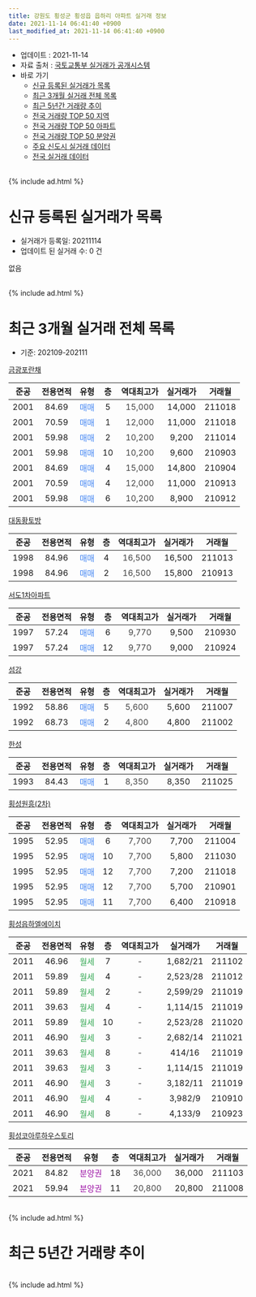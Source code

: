 ```yaml
---
title: 강원도 횡성군 횡성읍 읍하리 아파트 실거래 정보
date: 2021-11-14 06:41:40 +0900
last_modified_at: 2021-11-14 06:41:40 +0900
---
```


* 업데이트 : 2021-11-14
* 자료 출처 : [국토교통부 실거래가 공개시스템](http://rt.molit.go.kr)
* 바로 가기
    * [신규 등록된 실거래가 목록](#신규-등록된-실거래가-목록)
    * [최근 3개월 실거래 전체 목록](#최근-3개월-실거래-전체-목록)
    * [최근 5년간 거래량 추이](#최근-5년간-거래량-추이)
    * [전국 거래량 TOP 50 지역](https://inasie.github.io/apt-trade-info/최근-3개월-전국에서-가장-거래가-많이-발생한-지역)
    * [전국 거래량 TOP 50 아파트](https://inasie.github.io/apt-trade-info/최근-3개월-전국에서-가장-거래가-많이-발생한-아파트)
    * [전국 거래량 TOP 50 분양권](https://inasie.github.io/apt-trade-info/최근-3개월-전국에서-가장-거래가-많이-발생한-분양권)
    * [주요 신도시 실거래 데이터](https://inasie.github.io/apt-trade-info/주요-신도시)
    * [전국 실거래 데이터](https://inasie.github.io/apt-trade-info/전국)
<br>
{% include ad.html %}
<br>

# 신규 등록된 실거래가 목록
* 실거래가 등록일: 20211114
* 업데이트 된 실거래 수: 0 건

없음

<br>
{% include ad.html %}
<br>

# 최근 3개월 실거래 전체 목록
* 기준: 202109-202111


[금광포란채](https://search.naver.com/search.naver?query=%EA%B0%95%EC%9B%90%EB%8F%84+%ED%9A%A1%EC%84%B1%EA%B5%B0+%ED%9A%A1%EC%84%B1%EC%9D%8D+%EC%9D%8D%ED%95%98%EB%A6%AC+%EA%B8%88%EA%B4%91%ED%8F%AC%EB%9E%80%EC%B1%84)

|준공|전용면적|유형|층|역대최고가|실거래가|거래월|
|:---:|:---:|:---:|:---:|:---:|:---:|:---:|
|2001|84.69|<span style="color:#4285f3">매매</span>|5|<span style="color:#444444">15,000</span>|14,000|211018|
|2001|70.59|<span style="color:#4285f3">매매</span>|1|<span style="color:#444444">12,000</span>|11,000|211018|
|2001|59.98|<span style="color:#4285f3">매매</span>|2|<span style="color:#444444">10,200</span>|9,200|211014|
|2001|59.98|<span style="color:#4285f3">매매</span>|10|<span style="color:#444444">10,200</span>|9,600|210903|
|2001|84.69|<span style="color:#4285f3">매매</span>|4|<span style="color:#444444">15,000</span>|14,800|210904|
|2001|70.59|<span style="color:#4285f3">매매</span>|4|<span style="color:#444444">12,000</span>|11,000|210913|
|2001|59.98|<span style="color:#4285f3">매매</span>|6|<span style="color:#444444">10,200</span>|8,900|210912|

[대동황토방](https://search.naver.com/search.naver?query=%EA%B0%95%EC%9B%90%EB%8F%84+%ED%9A%A1%EC%84%B1%EA%B5%B0+%ED%9A%A1%EC%84%B1%EC%9D%8D+%EC%9D%8D%ED%95%98%EB%A6%AC+%EB%8C%80%EB%8F%99%ED%99%A9%ED%86%A0%EB%B0%A9)

|준공|전용면적|유형|층|역대최고가|실거래가|거래월|
|:---:|:---:|:---:|:---:|:---:|:---:|:---:|
|1998|84.96|<span style="color:#4285f3">매매</span>|4|<span style="color:#444444">16,500</span>|16,500|211013|
|1998|84.96|<span style="color:#4285f3">매매</span>|2|<span style="color:#444444">16,500</span>|15,800|210913|

[서도1차아파트](https://search.naver.com/search.naver?query=%EA%B0%95%EC%9B%90%EB%8F%84+%ED%9A%A1%EC%84%B1%EA%B5%B0+%ED%9A%A1%EC%84%B1%EC%9D%8D+%EC%9D%8D%ED%95%98%EB%A6%AC+%EC%84%9C%EB%8F%841%EC%B0%A8%EC%95%84%ED%8C%8C%ED%8A%B8)

|준공|전용면적|유형|층|역대최고가|실거래가|거래월|
|:---:|:---:|:---:|:---:|:---:|:---:|:---:|
|1997|57.24|<span style="color:#4285f3">매매</span>|6|<span style="color:#444444">9,770</span>|9,500|210930|
|1997|57.24|<span style="color:#4285f3">매매</span>|12|<span style="color:#444444">9,770</span>|9,000|210924|

[섬강](https://search.naver.com/search.naver?query=%EA%B0%95%EC%9B%90%EB%8F%84+%ED%9A%A1%EC%84%B1%EA%B5%B0+%ED%9A%A1%EC%84%B1%EC%9D%8D+%EC%9D%8D%ED%95%98%EB%A6%AC+%EC%84%AC%EA%B0%95)

|준공|전용면적|유형|층|역대최고가|실거래가|거래월|
|:---:|:---:|:---:|:---:|:---:|:---:|:---:|
|1992|58.86|<span style="color:#4285f3">매매</span>|5|<span style="color:#444444">5,600</span>|5,600|211007|
|1992|68.73|<span style="color:#4285f3">매매</span>|2|<span style="color:#444444">4,800</span>|4,800|211002|

[한성](https://search.naver.com/search.naver?query=%EA%B0%95%EC%9B%90%EB%8F%84+%ED%9A%A1%EC%84%B1%EA%B5%B0+%ED%9A%A1%EC%84%B1%EC%9D%8D+%EC%9D%8D%ED%95%98%EB%A6%AC+%ED%95%9C%EC%84%B1)

|준공|전용면적|유형|층|역대최고가|실거래가|거래월|
|:---:|:---:|:---:|:---:|:---:|:---:|:---:|
|1993|84.43|<span style="color:#4285f3">매매</span>|1|<span style="color:#444444">8,350</span>|8,350|211025|

[횡성원흥(2차)](https://search.naver.com/search.naver?query=%EA%B0%95%EC%9B%90%EB%8F%84+%ED%9A%A1%EC%84%B1%EA%B5%B0+%ED%9A%A1%EC%84%B1%EC%9D%8D+%EC%9D%8D%ED%95%98%EB%A6%AC+%ED%9A%A1%EC%84%B1%EC%9B%90%ED%9D%A5%282%EC%B0%A8%29)

|준공|전용면적|유형|층|역대최고가|실거래가|거래월|
|:---:|:---:|:---:|:---:|:---:|:---:|:---:|
|1995|52.95|<span style="color:#4285f3">매매</span>|6|<span style="color:#444444">7,700</span>|7,700|211004|
|1995|52.95|<span style="color:#4285f3">매매</span>|10|<span style="color:#444444">7,700</span>|5,800|211030|
|1995|52.95|<span style="color:#4285f3">매매</span>|12|<span style="color:#444444">7,700</span>|7,200|211018|
|1995|52.95|<span style="color:#4285f3">매매</span>|12|<span style="color:#444444">7,700</span>|5,700|210901|
|1995|52.95|<span style="color:#4285f3">매매</span>|11|<span style="color:#444444">7,700</span>|6,400|210918|

[횡성읍하엘에이치](https://search.naver.com/search.naver?query=%EA%B0%95%EC%9B%90%EB%8F%84+%ED%9A%A1%EC%84%B1%EA%B5%B0+%ED%9A%A1%EC%84%B1%EC%9D%8D+%EC%9D%8D%ED%95%98%EB%A6%AC+%ED%9A%A1%EC%84%B1%EC%9D%8D%ED%95%98%EC%97%98%EC%97%90%EC%9D%B4%EC%B9%98)

|준공|전용면적|유형|층|역대최고가|실거래가|거래월|
|:---:|:---:|:---:|:---:|:---:|:---:|:---:|
|2011|46.96|<span style="color:#34a853">월세</span>|7|<span style="color:#444444">-</span>|1,682/21|211102|
|2011|59.89|<span style="color:#34a853">월세</span>|4|<span style="color:#444444">-</span>|2,523/28|211012|
|2011|59.89|<span style="color:#34a853">월세</span>|2|<span style="color:#444444">-</span>|2,599/29|211019|
|2011|39.63|<span style="color:#34a853">월세</span>|4|<span style="color:#444444">-</span>|1,114/15|211019|
|2011|59.89|<span style="color:#34a853">월세</span>|10|<span style="color:#444444">-</span>|2,523/28|211020|
|2011|46.90|<span style="color:#34a853">월세</span>|3|<span style="color:#444444">-</span>|2,682/14|211021|
|2011|39.63|<span style="color:#34a853">월세</span>|8|<span style="color:#444444">-</span>|414/16|211019|
|2011|39.63|<span style="color:#34a853">월세</span>|3|<span style="color:#444444">-</span>|1,114/15|211019|
|2011|46.90|<span style="color:#34a853">월세</span>|3|<span style="color:#444444">-</span>|3,182/11|211019|
|2011|46.90|<span style="color:#34a853">월세</span>|4|<span style="color:#444444">-</span>|3,982/9|210910|
|2011|46.90|<span style="color:#34a853">월세</span>|8|<span style="color:#444444">-</span>|4,133/9|210923|

[횡성코아루하우스토리](https://search.naver.com/search.naver?query=%EA%B0%95%EC%9B%90%EB%8F%84+%ED%9A%A1%EC%84%B1%EA%B5%B0+%ED%9A%A1%EC%84%B1%EC%9D%8D+%EC%9D%8D%ED%95%98%EB%A6%AC+%ED%9A%A1%EC%84%B1%EC%BD%94%EC%95%84%EB%A3%A8%ED%95%98%EC%9A%B0%EC%8A%A4%ED%86%A0%EB%A6%AC)

|준공|전용면적|유형|층|역대최고가|실거래가|거래월|
|:---:|:---:|:---:|:---:|:---:|:---:|:---:|
|2021|84.82|<span style="color:#9C11A5">분양권</span>|18|<span style="color:#444444">36,000</span>|36,000|211103|
|2021|59.94|<span style="color:#9C11A5">분양권</span>|11|<span style="color:#444444">20,800</span>|20,800|211008|


<br>
{% include ad.html %}
<br>

# 최근 5년간 거래량 추이


<div style="width:100%;">
    <canvas id="deal_progress" height="200"></canvas>
</div>

<script>
new Chart(document.getElementById("deal_progress"), {
    type: 'line',
    data: {
        labels: ['201611','201612','201701','201702','201703','201704','201705','201706','201707','201708','201709','201710','201711','201712','201801','201802','201803','201804','201805','201806','201807','201808','201809','201810','201811','201812','201901','201902','201903','201904','201905','201906','201907','201908','201909','201910','201911','201912','202001','202002','202003','202004','202005','202006','202007','202008','202009','202010','202011','202012','202101','202102','202103','202104','202105','202106','202107','202108','202109','202110','202111'],
        datasets: [{
            label: '매매',
            pointRadius: 1,
            data: [5, 2, 10, 4, 9, 4, 5, 11, 6, 6, 8, 6, 10, 2, 7, 5, 7, 6, 4, 7, 7, 6, 6, 10, 4, 3, 4, 8, 11, 8, 19, 5, 4, 6, 3, 2, 2, 11, 5, 5, 7, 7, 7, 9, 9, 5, 8, 10, 6, 8, 16, 22, 31, 32, 34, 20, 7, 8, 9, 11, 1],
            borderColor: "rgba(255, 201, 14, 1)",
            backgroundColor: "rgba(255, 201, 14, 0.5)",
            fill: false,
            lineTension: 0
        },{
            label: '전월세',
            pointRadius: 1,
            data: [0, 4, 0, 4, 2, 3, 4, 12, 3, 6, 3, 22, 7, 3, 11, 7, 5, 7, 4, 3, 8, 6, 3, 7, 3, 1, 3, 4, 2, 4, 1, 4, 5, 4, 3, 9, 4, 5, 2, 5, 4, 4, 7, 2, 2, 6, 3, 3, 2, 1, 3, 3, 3, 10, 8, 6, 1, 5, 2, 8, 1],
            borderColor: "rgba(0, 141, 185, 1)",
            backgroundColor: "rgba(0, 141, 185, 0.5)",
            fill: false,
            lineTension: 0
        }
        ]
    },
    options: {
        responsive: true,
        title: {
            display: false
        },
        tooltips: {
            mode: 'index',
            intersect: false
        },
        hover: {
            mode: 'nearest',
            intersect: true
        },
        scales: {
            xAxes: [{
                display: true,
                scaleLabel: {
                    display: true,
                    labelString: '년/월'
                }
            }],
            yAxes: [{
                display: true,
                ticks: {
                    suggestedMin: 0,
                },
                scaleLabel: {
                    display: true,
                    labelString: '실거래 수'
                }
            }]
        }
    }
});

</script>


<br>
{% include ad.html %}
<br>

